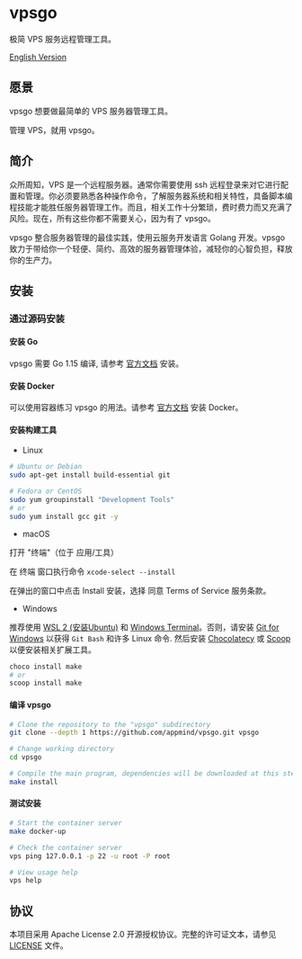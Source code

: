 # vpsgo

极简 VPS 服务远程管理工具。

[English Version](README.md)

## 愿景

vpsgo 想要做最简单的 VPS 服务器管理工具。

管理 VPS，就用 vpsgo。

## 简介

众所周知，VPS 是一个远程服务器。通常你需要使用 ssh 远程登录来对它进行配置和管理。你必须要熟悉各种操作命令，了解服务器系统和相关特性，具备脚本编程技能才能胜任服务器管理工作。而且，相关工作十分繁琐，费时费力而又充满了风险。现在，所有这些你都不需要关心，因为有了 vpsgo。

vpsgo 整合服务器管理的最佳实践，使用云服务开发语言 Golang 开发。vpsgo 致力于带给你一个轻便、简约、高效的服务器管理体验，减轻你的心智负担，释放你的生产力。

## 安装

### 通过源码安装

#### 安装 Go

vpsgo 需要 Go 1.15 编译, 请参考 [官方文档](https://golang.org/doc/install) 安装。

#### 安装 Docker

可以使用容器练习 vpsgo 的用法。请参考 [官方文档](https://docs.docker.com/engine/install/) 安装 Docker。

#### 安装构建工具

- Linux

```sh
# Ubuntu or Debian
sudo apt-get install build-essential git

# Fedora or CentOS
sudo yum groupinstall "Development Tools"
# or
sudo yum install gcc git -y
```

- macOS

打开 "终端"（位于 应用/工具）

在 终端 窗口执行命令 `xcode-select --install`

在弹出的窗口中点击 Install 安装，选择 同意 Terms of Service 服务条款。

- Windows

推荐使用 [WSL 2 (安装Ubuntu)](https://docs.microsoft.com/en-us/windows/wsl/install-win10) 和 [Windows Terminal](https://docs.microsoft.com/en-us/windows/terminal/get-started)。否则，请安装 [Git for Windows](https://gitforwindows.org/) 以获得 `Git Bash` 和许多 Linux 命令. 然后安装 [Chocolatecy](https://chocolatey.org/install) 或 [Scoop](https://scoop.sh/) 以便安装相关扩展工具。

```sh
choco install make
# or
scoop install make
```

#### 编译 vpsgo

```sh
# Clone the repository to the "vpsgo" subdirectory
git clone --depth 1 https://github.com/appmind/vpsgo.git vpsgo

# Change working directory
cd vpsgo

# Compile the main program, dependencies will be downloaded at this step
make install
```

#### 测试安装

```sh
# Start the container server
make docker-up

# Check the container server
vps ping 127.0.0.1 -p 22 -u root -P root

# View usage help
vps help
```

## 协议

本项目采用 Apache License 2.0 开源授权协议。完整的许可证文本，请参见 [LICENSE](LICENSE) 文件。
